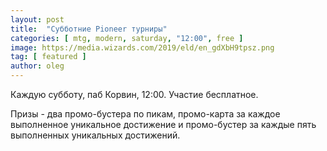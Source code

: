 ```yaml
---
layout: post
title:  "Субботние Pioneer турниры"
categories: [ mtg, modern, saturday, "12:00", free ]
image: https://media.wizards.com/2019/eld/en_gdXbH9tpsz.png
tag: [ featured ]
author: oleg
---
```

Каждую субботу, паб Корвин, 12:00. Участие бесплатное. 

Призы - два промо-бустера по пикам, промо-карта за каждое выполненное уникальное достижение и промо-бустер за каждые пять выполненных уникальных достижений.



